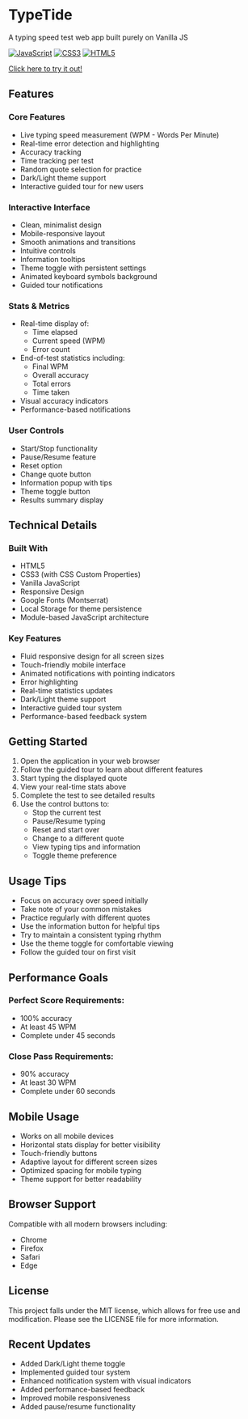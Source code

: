 # TypeTide

A typing speed test web app built purely on Vanilla JS

[![JavaScript](https://img.shields.io/badge/JavaScript-F7DF1E?style=for-the-badge&logo=javascript&logoColor=black)](https://developer.mozilla.org/en-US/docs/Web/JavaScript)
[![CSS3](https://img.shields.io/badge/CSS3-1572B6?style=for-the-badge&logo=css3&logoColor=white)](https://www.w3.org/Style/CSS/)
[![HTML5](https://img.shields.io/badge/HTML5-E34F26?style=for-the-badge&logo=html5&logoColor=white)](https://html.spec.whatwg.org/)

[Click here to try it out!](https://xlegacy9.github.io/TypingTest/)

## Features

### Core Features

- Live typing speed measurement (WPM - Words Per Minute)
- Real-time error detection and highlighting
- Accuracy tracking
- Time tracking per test
- Random quote selection for practice
- Dark/Light theme support
- Interactive guided tour for new users

### Interactive Interface

- Clean, minimalist design
- Mobile-responsive layout
- Smooth animations and transitions
- Intuitive controls
- Information tooltips
- Theme toggle with persistent settings
- Animated keyboard symbols background
- Guided tour notifications

### Stats & Metrics

- Real-time display of:
  - Time elapsed
  - Current speed (WPM)
  - Error count
- End-of-test statistics including:
  - Final WPM
  - Overall accuracy
  - Total errors
  - Time taken
- Visual accuracy indicators
- Performance-based notifications

### User Controls

- Start/Stop functionality
- Pause/Resume feature
- Reset option
- Change quote button
- Information popup with tips
- Theme toggle button
- Results summary display

## Technical Details

### Built With

- HTML5
- CSS3 (with CSS Custom Properties)
- Vanilla JavaScript
- Responsive Design
- Google Fonts (Montserrat)
- Local Storage for theme persistence
- Module-based JavaScript architecture

### Key Features

- Fluid responsive design for all screen sizes
- Touch-friendly mobile interface
- Animated notifications with pointing indicators
- Error highlighting
- Real-time statistics updates
- Dark/Light theme support
- Interactive guided tour system
- Performance-based feedback system

## Getting Started

1. Open the application in your web browser
2. Follow the guided tour to learn about different features
3. Start typing the displayed quote
4. View your real-time stats above
5. Complete the test to see detailed results
6. Use the control buttons to:
   - Stop the current test
   - Pause/Resume typing
   - Reset and start over
   - Change to a different quote
   - View typing tips and information
   - Toggle theme preference

## Usage Tips

- Focus on accuracy over speed initially
- Take note of your common mistakes
- Practice regularly with different quotes
- Use the information button for helpful tips
- Try to maintain a consistent typing rhythm
- Use the theme toggle for comfortable viewing
- Follow the guided tour on first visit

## Performance Goals

### Perfect Score Requirements:
- 100% accuracy
- At least 45 WPM
- Complete under 45 seconds

### Close Pass Requirements:
- 90% accuracy
- At least 30 WPM
- Complete under 60 seconds

## Mobile Usage

- Works on all mobile devices
- Horizontal stats display for better visibility
- Touch-friendly buttons
- Adaptive layout for different screen sizes
- Optimized spacing for mobile typing
- Theme support for better readability

## Browser Support

Compatible with all modern browsers including:
- Chrome
- Firefox
- Safari
- Edge

## License

This project falls under the MIT license, which allows for free use and modification. Please see the LICENSE file for more information.

## Recent Updates

- Added Dark/Light theme toggle
- Implemented guided tour system
- Enhanced notification system with visual indicators
- Added performance-based feedback
- Improved mobile responsiveness
- Added pause/resume functionality
